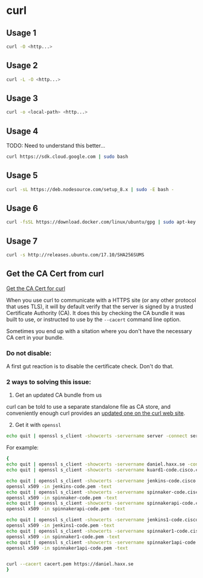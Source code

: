 # curl

## Usage 1

```bash
curl -O <http...>
```

## Usage 2

```bash
curl -L -O <http...>
```

## Usage 3

```bash
curl -o <local-path> <http...>
```

## Usage 4
TODO: Need to understand this better...

```bash
curl https://sdk.cloud.google.com | sudo bash
```

## Usage 5

```bash
curl -sL https://deb.nodesource.com/setup_8.x | sudo -E bash -
```

## Usage 6

```bash
curl -fsSL https://download.docker.com/linux/ubuntu/gpg | sudo apt-key add -
```

## Usage 7

```bash
curl -s http://releases.ubuntu.com/17.10/SHA256SUMS
```

## Get the CA Cert from curl

[Get the CA Cert for curl](https://daniel.haxx.se/blog/2018/11/07/get-the-ca-cert-for-curl/)

When you use curl to communicate with a HTTPS site (or any other protocol that uses TLS), it will by default verify that the server is signed by a trusted Certificate Authority (CA). It does this by checking the CA bundle it was built to use, or instructed to use by the `--cacert` command line option.

Sometimes you end up with a sitation where you don't have the necessary CA cert in your bundle.

### Do not disable:

A first gut reaction is to disable the certificate check. Don't do that. 

### 2 ways to solving this issue:

1. Get an updated CA bundle from us

curl can be told to use a separate standalone file as CA store, and conveniently enough curl provides an [updated one on the curl web site](https://curl.haxx.se/docs/caextract.html). 

2.  Get it with `openssl` 

```bash
echo quit | openssl s_client -showcerts -servername server -connect server:443 > cacert.pem
```

For example:

```bash
{
echo quit | openssl s_client -showcerts -servername daniel.haxx.se -connect daniel.haxx.se:443 > cacert.pem
echo quit | openssl s_client -showcerts -servername kuard1-code.cisco.com -connect kuard1-code.cisco.com:443 > kuard1-code.pem

echo quit | openssl s_client -showcerts -servername jenkins-code.cisco.com -connect jenkins-code.cisco.com:443 > jenkins-code.pem
openssl x509 -in jenkins-code.pem -text
echo quit | openssl s_client -showcerts -servername spinnaker-code.cisco.com -connect spinnaker-code.cisco.com:443 > spinnaker-code.pem
openssl x509 -in spinnaker-code.pem -text
echo quit | openssl s_client -showcerts -servername spinnakerapi-code.cisco.com -connect spinnakerapi-code.cisco.com:443 > spinnakerapi-code.pem
openssl x509 -in spinnakerapi-code.pem -text

echo quit | openssl s_client -showcerts -servername jenkins1-code.cisco.com -connect jenkins1-code.cisco.com:443 > jenkins1-code.pem
openssl x509 -in jenkins1-code.pem -text
echo quit | openssl s_client -showcerts -servername spinnaker1-code.cisco.com -connect spinnaker1-code.cisco.com:443 > spinnaker1-code.pem
openssl x509 -in spinnaker1-code.pem -text
echo quit | openssl s_client -showcerts -servername spinnaker1api-code.cisco.com -connect spinnaker1api-code.cisco.com:443 > spinnaker1api-code.pem
openssl x509 -in spinnaker1api-code.pem -text


curl --cacert cacert.pem https://daniel.haxx.se
}
```




